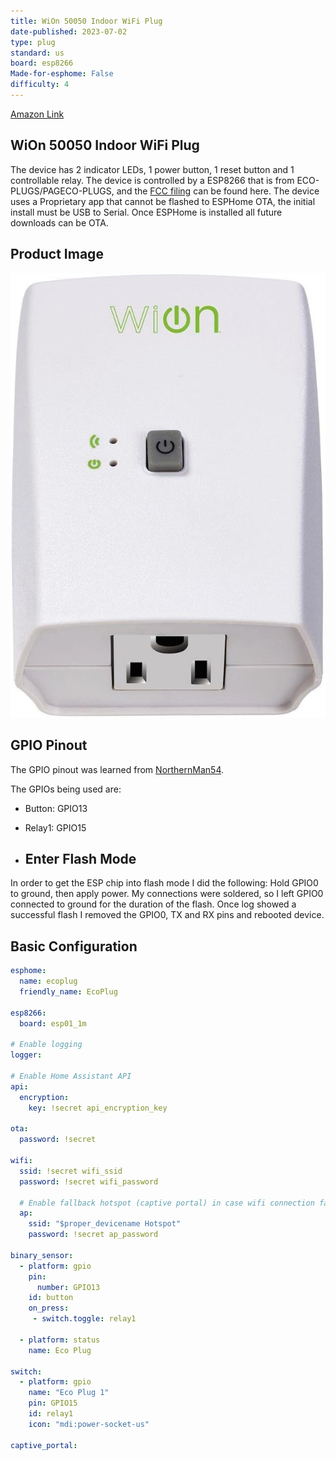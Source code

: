 ```yaml
---
title: WiOn 50050 Indoor WiFi Plug
date-published: 2023-07-02
type: plug
standard: us
board: esp8266
Made-for-esphome: False
difficulty: 4
---
```

[Amazon Link](https://amzn.to/447q55e)

## WiOn 50050 Indoor WiFi Plug

The device has 2 indicator LEDs, 1 power button, 1 reset button and 1 controllable relay.
The device is controlled by a ESP8266 that is from ECO-PLUGS/PAGECO-PLUGS, and the
[FCC filing](https://fcc.report/FCC-ID/PAGECO-PLUGS) can be found here.
The device uses a Proprietary app that cannot be flashed to ESPHome OTA, the initial install must be USB to Serial. Once
ESPHome is installed all future downloads can be OTA.

## Product Image

![WiOn 50050](WiOn-50050.jpg)

## GPIO Pinout

The GPIO pinout was learned from
[NorthernMan54](https://gist.github.com/NorthernMan54/ef912a07482b9ab83fa80b91b5b763e8).

The GPIOs being used are:

* Button: GPIO13
* Relay1: GPIO15

* ## Enter Flash Mode

In order to get the ESP chip into flash mode I did the following:
Hold GPIO0 to ground, then apply power. My connections were soldered, so I left GPIO0 connected to ground for the
duration of the flash.
Once log showed a successful flash I removed the GPIO0, TX and RX pins and rebooted device.
  
## Basic Configuration

```yaml
esphome:
  name: ecoplug
  friendly_name: EcoPlug

esp8266:
  board: esp01_1m

# Enable logging
logger:

# Enable Home Assistant API
api:
  encryption:
    key: !secret api_encryption_key

ota:
  password: !secret

wifi:
  ssid: !secret wifi_ssid
  password: !secret wifi_password

  # Enable fallback hotspot (captive portal) in case wifi connection fails
  ap:
    ssid: "$proper_devicename Hotspot"
    password: !secret ap_password

binary_sensor:
  - platform: gpio
    pin:
      number: GPIO13
    id: button
    on_press:
     - switch.toggle: relay1

  - platform: status
    name: Eco Plug

switch:
  - platform: gpio
    name: "Eco Plug 1"
    pin: GPIO15
    id: relay1
    icon: "mdi:power-socket-us"

captive_portal:
```
